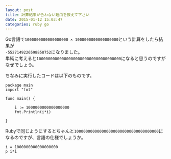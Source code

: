 ```yaml
---
layout: post
title: 計算結果が合わない理由を教えて下さい
date: 2015-01-12 15:03:47
categories: ruby go
---
```

<!-- {% raw %} -->
<p>Go言語で<code>1000000000000000000 × 1000000000000000000</code>という計算をしたら結果が<br>
<code>-5527149226598858752</code>になりました。<br>
単純に考えると<code>1000000000000000000000000000000000000</code>になると思うのですがなぜでしょう。</p>

<p>ちなみに実行したコードは以下のものです。</p>

<pre><code>package main
import "fmt"

func main() {

    i := 1000000000000000000
    fmt.Println(i*i)

}
</code></pre>

<p>Rubyで同じようにするとちゃんと<code>1000000000000000000000000000000000000</code>になるのですが、言語の仕様でしょうか。</p>

<pre><code>i = 1000000000000000000
p i*i
</code></pre>
<!-- {% endraw %} -->
